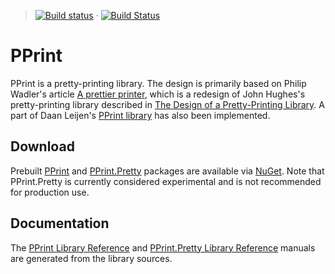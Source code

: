 > [![Build status](https://ci.appveyor.com/api/projects/status/447fpiqn9o2wcdk6)](https://ci.appveyor.com/project/VesaKarvonen/pprint) &#xb7; [![Build Status](https://travis-ci.org/VesaKarvonen/PPrint.svg?branch=master)](https://travis-ci.org/VesaKarvonen/PPrint)


# PPrint

PPrint is a pretty-printing library.  The design is primarily based on Philip
Wadler's article
[A prettier printer](http://homepages.inf.ed.ac.uk/wadler/topics/language-design.html),
which is a redesign of John Hughes's pretty-printing library described in
[The Design of a Pretty-Printing Library](http://citeseerx.ist.psu.edu/viewdoc/summary?doi=10.1.1.38.8777).
A part of Daan Leijen's [PPrint library](http://www.cs.uu.nl/~daan/pprint.html)
has also been implemented.

## Download

Prebuilt [PPrint](http://www.nuget.org/packages/PPrint/) and
[PPrint.Pretty](http://www.nuget.org/packages/PPrint.Pretty/) packages are
available via [NuGet](http://www.nuget.org/).  Note that PPrint.Pretty is
currently considered experimental and is not recommended for production use.

## Documentation

The [PPrint Library Reference](http://vesakarvonen.github.io/PPrint/PPrint.html)
and
[PPrint.Pretty Library Reference](http://vesakarvonen.github.io/PPrint/PPrint.Pretty.html)
manuals are generated from the library sources.
